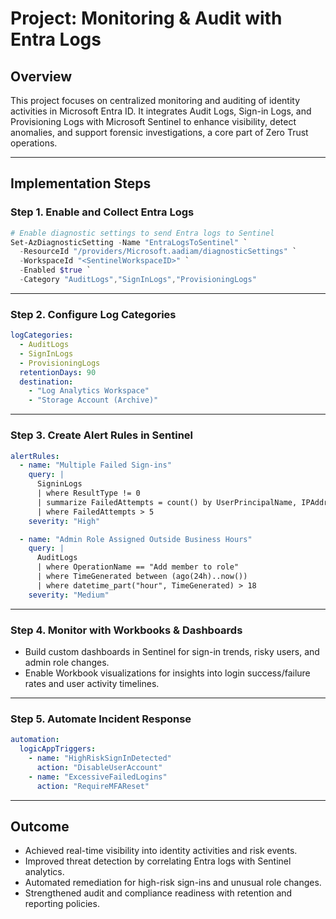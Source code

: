 # Project: Monitoring & Audit with Entra Logs

## Overview
This project focuses on centralized monitoring and auditing of identity activities in Microsoft Entra ID.
It integrates Audit Logs, Sign-in Logs, and Provisioning Logs with Microsoft Sentinel to enhance visibility, detect anomalies, and support forensic investigations, a core part of Zero Trust operations.

---

## Implementation Steps

### Step 1. Enable and Collect Entra Logs

```powershell
# Enable diagnostic settings to send Entra logs to Sentinel
Set-AzDiagnosticSetting -Name "EntraLogsToSentinel" `
  -ResourceId "/providers/Microsoft.aadiam/diagnosticSettings" `
  -WorkspaceId "<SentinelWorkspaceID>" `
  -Enabled $true `
  -Category "AuditLogs","SignInLogs","ProvisioningLogs"
```

---

### Step 2. Configure Log Categories

```yaml
logCategories:
  - AuditLogs
  - SignInLogs
  - ProvisioningLogs
  retentionDays: 90
  destination:
    - "Log Analytics Workspace"
    - "Storage Account (Archive)"
```

---

### Step 3. Create Alert Rules in Sentinel

```yaml
alertRules:
  - name: "Multiple Failed Sign-ins"
    query: |
      SigninLogs
      | where ResultType != 0
      | summarize FailedAttempts = count() by UserPrincipalName, IPAddress
      | where FailedAttempts > 5
    severity: "High"

  - name: "Admin Role Assigned Outside Business Hours"
    query: |
      AuditLogs
      | where OperationName == "Add member to role"
      | where TimeGenerated between (ago(24h)..now())
      | where datetime_part("hour", TimeGenerated) > 18
    severity: "Medium"
```

---

### Step 4. Monitor with Workbooks & Dashboards

* Build custom dashboards in Sentinel for sign-in trends, risky users, and admin role changes.
* Enable Workbook visualizations for insights into login success/failure rates and user activity timelines.

---

### Step 5. Automate Incident Response

```yaml
automation:
  logicAppTriggers:
    - name: "HighRiskSignInDetected"
      action: "DisableUserAccount"
    - name: "ExcessiveFailedLogins"
      action: "RequireMFAReset"
```

---

## Outcome

* Achieved real-time visibility into identity activities and risk events.
* Improved threat detection by correlating Entra logs with Sentinel analytics.
* Automated remediation for high-risk sign-ins and unusual role changes.
* Strengthened audit and compliance readiness with retention and reporting policies.
